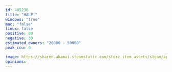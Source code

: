 ```yaml
---
id: 485230
title: "HALP!"
windows: "true"
mac: "false"
linux: false
positive: 80
negative: 30
estimated_owners: "20000 - 50000"
peak_ccu: 0

image: https://shared.akamai.steamstatic.com/store_item_assets/steam/apps/485230/header.jpg?t=1508794239
opinions:
---
```

